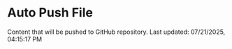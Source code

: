 # Auto Push File

Content that will be pushed to GitHub repository.
Last updated: 07/21/2025, 04:15:17 PM
